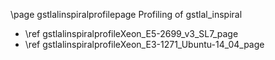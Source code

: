 \page gstlalinspiralprofilepage Profiling of gstlal_inspiral

- \ref gstlalinspiralprofileXeon_E5-2699_v3_SL7_page
- \ref gstlalinspiralprofileXeon_E3-1271_Ubuntu-14_04_page

